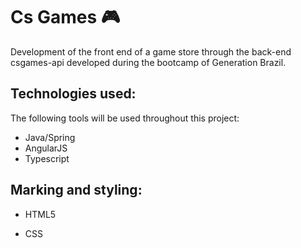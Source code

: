 # Cs Games :video_game:

Development of the front end of a game store through the back-end csgames-api developed during the bootcamp of Generation Brazil.

## Technologies used:

The following tools will be used throughout this project:

- Java/Spring
- AngularJS
- Typescript

## Marking and styling:

- HTML5 <link rel="stylesheet" href="https://cdn.jsdelivr.net/gh/devicons/devicon@v2.15.1/devicon.min.css">
          
- CSS

